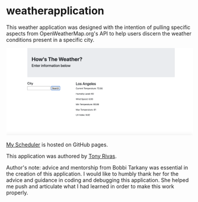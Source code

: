 # weatherapplication

This weather application was designed with the intention of pulling specific aspects from OpenWeatherMap.org's API to help users discern the weather conditions present in a specific city.

![Screenshot of application](assets/weatherapplication_ss.png)

[My Scheduler](https://cynesthete.github.io/weatherapplication/) is hosted on GitHub pages.

This application was authored by [Tony Rivas](https://cynesthete.github.io).

Author's note: advice and mentorship from Bobbi Tarkany was essential in the creation of this application. I would like to humbly thank her for the advice and guidance in coding and debugging this application. She helped me push and articulate what I had learned in order to make this work properly.